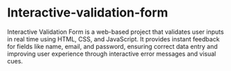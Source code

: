 # Interactive-validation-form
Interactive Validation Form is a web-based project that validates user inputs in real time using HTML, CSS, and JavaScript. It provides instant feedback for fields like name, email, and password, ensuring correct data entry and improving user experience through interactive error messages and visual cues.
